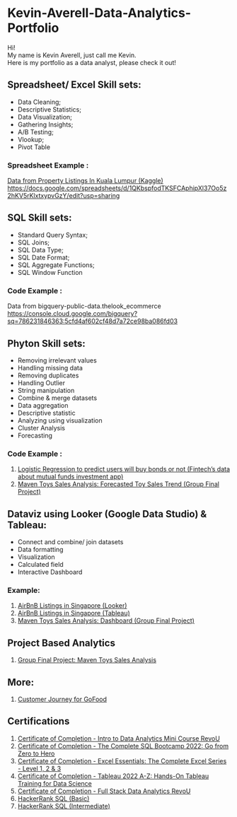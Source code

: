 # Kevin-Averell-Data-Analytics-Portfolio
Hi! <br> 
My name is Kevin Averell, just call me Kevin.<br>
Here is my portfolio as a data analyst, please check it out!

## Spreadsheet/ Excel Skill sets:
* Data Cleaning;
* Descriptive Statistics;
* Data Visualization;
* Gathering Insights;
* A/B Testing;
* Vlookup;
* Pivot Table

### Spreadsheet Example :
[Data from Property Listings In Kuala Lumpur (Kaggle)](https://www.kaggle.com/datasets/dragonduck/property-listings-in-kuala-lumpur)<br>
https://docs.google.com/spreadsheets/d/1QKbspfodTKSFCAphipXl37Oo5z2hKV5rKlxtxypvGzY/edit?usp=sharing

## SQL Skill sets:
* Standard Query Syntax;
* SQL Joins;
* SQL Data Type; 
* SQL Date Format;    
* SQL Aggregate Functions; 
* SQL Window Function

### Code Example :
Data from bigquery-public-data.thelook_ecommerce<br>
https://console.cloud.google.com/bigquery?sq=786231846363:5cfd4af602cf48d7a72ce98ba086fd03

## Phyton Skill sets:
* Removing irrelevant values
* Handling missing data
* Removing duplicates
* Handling Outlier
* String manipulation
* Combine & merge datasets
* Data aggregation
* Descriptive statistic
* Analyzing using visualization
* Cluster Analysis
* Forecasting

### Code Example :
1. [Logistic Regression to predict users will buy bonds or not (Fintech’s data about mutual funds investment app)](https://colab.research.google.com/drive/1EIgzulEXwZs_Z94t31iW9ssNqTUp84re?usp=sharing)
2. [Maven Toys Sales Analysis: Forecasted Toy Sales Trend (Group Final Project)](https://colab.research.google.com/drive/1ue9vOAWW3eLWsypJaZBrKI30l-QzLrnl?usp=sharing)

## Dataviz using Looker (Google Data Studio) & Tableau:
* Connect and combine/ join datasets
* Data formatting
* Visualization
* Calculated field
* Interactive Dashboard

### Example:
1. [AirBnB Listings in Singapore (Looker)](https://lookerstudio.google.com/reporting/577799e0-0fea-4284-adff-856bb835c39b)
2. [AirBnB Listings in Singapore (Tableau)](https://public.tableau.com/views/W10W11_AUG22_Kevin_Averell_intermediate_ToolsGDSTableau/Dashboard1?:language=en-US&:display_count=n&:origin=viz_share_link)
3. [Maven Toys Sales Analysis: Dashboard (Group Final Project)](https://public.tableau.com/views/GFP_16696455760910/MexicoMavenToys?:language=en-US&publish=yes&:display_count=n&:origin=viz_share_link)

## Project Based Analytics
1. [Group Final Project: Maven Toys Sales Analysis](https://drive.google.com/file/d/1HYcAHt9oxT1E5PANXm6oTckPBnO23swF/view?usp=sharing)

## More:
1. [Customer Journey for GoFood](https://docs.google.com/spreadsheets/d/1tJudBxFxCG6x-7mUISuTwcz-gkls1RLK/edit?usp=sharing&ouid=113726053587694426345&rtpof=true&sd=true)

## Certifications
1. [Certificate of Completion - Intro to Data Analytics Mini Course RevoU](http://certificates.revou.co/kevin-averell-certificate-completion-damc22.pdf)
2. [Certificate of Completion - The Complete SQL Bootcamp 2022: Go from Zero to Hero](https://www.udemy.com/certificate/UC-b44692b8-0e0c-450b-be9d-9883ba256a9c/)
3. [Certificate of Completion - Excel Essentials: The Complete Excel Series - Level 1, 2 & 3](https://www.udemy.com/certificate/UC-ff000bc4-eb4b-458e-98c2-73dba673a97e/)
4. [Certificate of Completion - Tableau 2022 A-Z: Hands-On Tableau Training for Data Science](https://www.udemy.com/certificate/UC-d4c93fb6-96d0-4aa4-95b1-9582b3e3ef07/)
5. [Certificate of Completion - Full Stack Data Analytics RevoU](https://click.mlflow.com/link/c/YT0yMTE1MTY0MTU2OTgxMTU2NzUwJmM9ZDZrNyZlPTAmYj04NDg2NTIyNjkmZD15M2wzZzJm.qY7F-Z0UXsgJKNJatNU_CZBR45xQ21LQvao_XMU4DEQ)
6. [HackerRank SQL (Basic)](https://www.hackerrank.com/certificates/42d6893ec27d)
7. [HackerRank SQL (Intermediate)](https://www.hackerrank.com/certificates/5bcd8b680c8a)
